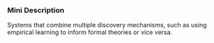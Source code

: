 ### Mini Description

Systems that combine multiple discovery mechanisms, such as using empirical learning to inform formal theories or vice versa.
